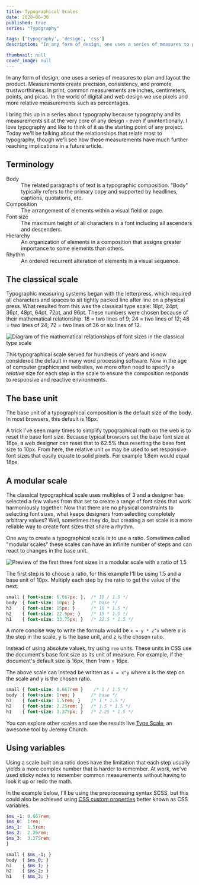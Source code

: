 ```yaml
---
title: Typographical Scales
date: 2020-06-30
published: true
series: "Typography"

tags: ['typography', 'design', 'css']
description: "In any form of design, one uses a series of measures to plan and layout the product. Measurements create precision, consistency, and promote trustworthiness. In print, common measurements are inches, centimeters, points, and picas. In the world of digital and web design we use pixels and more relative measurements such as percentages."

thumbnail: null
cover_image: null
---
```


In any form of design, one uses a series of measures to plan and layout the product. Measurements create precision, consistency, and promote trustworthiness. In print, common measurements are inches, centimeters, points, and picas. In the world of digital and web design we use pixels and more relative measurements such as percentages.

I bring this up in a series about typography because typography and its measurements sit at the very core of any design - even if unintentionally. I love typography and like to think of it as the starting point of any project. Today we'll be talking about the relationships that relate most to typography, though we'll see how these measurements have much further reaching implications in a future article.

## Terminology

<dl>
	<dt>Body</dt>
	<dd>The related paragraphs of text is a typographic composition. "Body" typically refers to the primary copy and supported by headlines, captions, quotations, etc.</dd>
	<dt>Composition</dt>
	<dd>The arrangement of elements within a visual field or page.</dd>
	<dt>Font size</dt>
	<dd>The maximum height of all characters in a font including all ascenders and descenders.</dd>
	<dt>Hierarchy</dt>
	<dd>An organization of elements in a composition that assigns greater importance to some elements than others.</dd>
	<dt>Rhythm</dt>
	<dd>An ordered recurrent alteration of elements in a visual sequence.</dd>
</dl>

## The classical scale

Typographic measuring systems began with the letterpress, which required all characters and spaces to sit tightly packed line after line on a physical press. What resulted from this was the classical type scale: 18pt, 24pt, 36pt, 48pt, 64pt, 72pt, and 96pt. These numbers were chosen because of their mathematical relationship. 18 = two lines of 9; 24 = two lines of 12; 48 = two lines of 24; 72 = two lines of 36 or six lines of 12.

![Diagram of the mathematical relationships of font sizes in the classical type scale](/images/posts/classical-scale.png)

This typographical scale served for hundreds of years and is now considered the default in many word processing software. Now in the age of computer graphics and websites, we more often need to specify a *relative* size for each step in the scale to ensure the composition responds to responsive and reactive environments.

## The base unit

The base unit of a typographical composition is the default size of the body. In most browsers, this default is 16px.

A trick I've seen many times to simplify typographical math on the web is to reset the base font size. Because typical browsers set the base font size at 16px, a web designer can reset that to 62.5% thus resetting the base font size to 10px. From here, the relative unit `em` may be used to set responsive font sizes that easily equate to solid pixels. For example 1.8em would equal 18px.

## A modular scale

The classical typographical scale uses multiples of 3 and a designer has selected a few values from that set to create a range of font sizes that work harmoniously together. Now that there are no physical constraints to selecting font sizes, what keeps designers from selecting completely arbitrary values? Well, sometimes they do, but creating a set scale is a more reliable way to create font sizes that share a rhythm.

One way to create a typographical scale is to use a ratio. Sometimes called "modular scales" these scales can have an infinite number of steps and can react to changes in the base unit.

![Preview of the first three font sizes in a modular scale with a ratio of 1.5](/images/posts/modular-scale.png)

The first step is to choose a ratio, for this example I'll be using 1.5 and a base unit of 10px. Multiply each step by the ratio to get the value of the next.

```css
small { font-size: 6.667px; }.  /* 10 / 1.5 */
body  { font-size: 10px; }      /* base */
h3    { font-size: 15px; }      /* 10 * 1.5 */
h2    { font-size: 22.5px; }    /* 15 * 1.5 */
h1    { font-size: 33.75px; }   /* 22.5 * 1.5 */
```

A more concise way to write the formula would be `x = y * z^x` where x is the step in the scale, y is the base unit, and z is the chosen ratio.

Instead of using absolute values, try using `rem` units. These units in CSS use the document's base font size as its unit of measure. For example, if the document's default size is 16px, then 1rem = 16px.

The above scale can instead be written as `x = x^y` where x is the step on the scale and y is the chosen ratio.

```css
small { font-size: 0.667rem }    /* 1 / 1.5 */
body  { font-size: 1rem; }      /* base */
h3    { font-size: 1.5rem; }    /* 1 * 1.5 */
h2    { font-size: 2.25rem; }   /* 1.5 * 1.5 */
h1    { font-size: 3.375px; }   /* 2.25 * 1.5 */
```

You can explore other scales and see the results live [Type Scale](https://type-scale.com/), an awesome tool by Jeremy Church.

## Using variables

Using a scale built on a ratio does have the limitation that each step usually yields a more complex number that is harder to remember. At work, we've used sticky notes to remember common measurements without having to look it up or redo the math.

In the example below, I'll be using the preprocessing syntax SCSS, but this could also be achieved using [CSS custom properties](https://developer.mozilla.org/en-US/docs/Web/CSS/--*) better known as CSS variables.

```scss
$ms_-1: 0.667rem;
$ms_0:  1rem;
$ms_1:  1.5rem;
$ms_2:  2.25rem;
$ms_3:  3.375rem;
}

small { $ms_-1; }
body  { $ms_0; }
h3    { $ms_1; }
h2    { $ms_2; }
h1    { $ms_3; }
```
